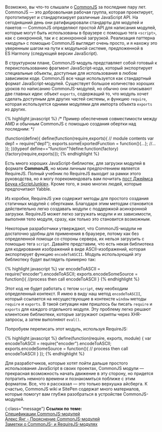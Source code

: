 <!-- ### CommonJS Модули -->


Возможно, вы что-то слышали о [CommonJS][4] за последние пару лет. CommonJS — это
добровольная рабочая группа, которая проектирует, прототипирует и стандартизирует
различные JavaScript API. На сегодняшний день они ратифицировали стандарты для
модулей и пакетов — CommonJS определяют простой API для написания модулей,
которые могут быть использованы в браузере с помощью тега `<script>`, как 
с синхронной, так и с асинхронной загрузкой. Реализация паттерна «модуль»
с помощью CommonJS выглядит очень просто, и я нахожу это уверенным шагом на пути
к модульной системе, предложенной в ES Harmony (следующей версии JavaScript).

В структурном плане, CommonJS-модуль представляет собой готовый к переиспользованию
фрагмент JavaScript-кода, который экспортирует специальные объекты, доступные
для использования в любом зависимом коде. CommonJS все чаще используется как
стандартный формат JavaScript-модулей. Существует большое количество хороших
уроков по написанию CommonJS-модулей, но обычно они описывают две главных идеи: 
объект `exports`, содержащий то, что модуль хочет сделать доступным для других
частей системы, и функцию `require`, которая используется одними модулями для
импорта объекта `exports` из других.

{% highlight javascript %}
/*
Пример обеспечения совместимости между AMD и обычным CommonJS с помощью
создания обертки над последним:
*/

(function(define){
define(function(require,exports){
  // module contents
  var dep1 = require("dep1");
  exports.someExportedFunction = function(){...};
  //...
});
})(typeof define=="function"?define:function(factory){factory(require,exports)});
{% endhighlight %}

Есть много хороших JavaScript-библиотек, для загрузки модулей в формате
**CommonJS**, но моим личным предпочтением является RequireJS. Полный учебник
по RequireJS выходит за рамки этого руководства, но я могу порекомендовать вам
почитать [пост Джеймса Брука «ScriptJunkie»][5]. Кроме того, я знаю многих людей,
которые предпочитают Yabble.

Из коробки, RequireJS уже содержит методы для простого создания статичных
модулей с обертками. Благодаря этим методам становится действительно легко
создавать модули с поддержкой асинхронной загрузки. RequireJS может легко
загружать модули и их зависимости, выполняя тело модуля, сразу, как только это
становится возможным.

Некоторые разработчики утверждают, что CommonJS-модули не достаточно удобны
для применения в браузере, потому как без определенной помощи со стороны сервера,
их нельзя загрузить с помощью тега `script`. Давайте представим, что есть некая
библиотека для кодирования изображений в виде ASCII-изображений, которая
экспортирует функцию `encodeToASCII`. Модуль использующий эту библиотеку
будет выглядеть примерно так:

{% highlight javascript %}
var encodeToASCII = require("encoder").encodeToASCII;
exports.encodeSomeSource = function(){
    //process then call encodeToASCII
}
{% endhighlight %}

Этот код не будет работать с тегом `script`, ему необходим определенный контекст.
Я имею в виду наш метод `encodeToASCII`, который ссылается на несуществующие
в контексте `window` методы `require` и `exports`. В такой ситуации нам пришлось
бы писать `require` и `exports` для каждого отдельного модуля. Эту проблему
легко решают клиентские библиотеки, которые загружают скрипты через XHR-запросы,
а затем выполняют `eval()`.

Попробуем переписать этот модуль, используя RequireJS:

{% highlight javascript %}
define(function(require, exports, module) {
  var encodeToASCII = require("encoder").encodeToASCII;
  exports.encodeSomeSource = function(){
    // process then call encodeToASCII
  }
});
{% endhighlight %}

Для разработчиков, которые хотят пойти дальше простого использования JavaScript
в своих проектах, CommonJS модули — прекрасная возможность начать движение в эту
сторону, но придется потратить немного времени и познакомиться поближе с этим
форматом. Все, что я рассказал — это только верхушка айсберга. К счастью, 
CommonJS wiki и SitePen содержат много материалов, которые помогут вам глубже
разобраться в устройстве CommonJS-модулей.

{:class="message"}
**Ссылки по теме:**  
[Спецификации CommonJS-модулей][1]  
[Алекс Янг - Прояснение CommonJS-модулей][2]  
[Заметки о CommonJS- и RequireJS-модулях][3]  

[1]: http://wiki.commonjs.org/wiki/Modules
[2]: http://dailyjs.com/2010/10/18/modules/
[3]: http://requirejs.org/docs/commonjs.html#packages
[4]: http://commonjs.org
[5]: http://msdn.microsoft.com/en-us/scriptjunkie/ff943568
